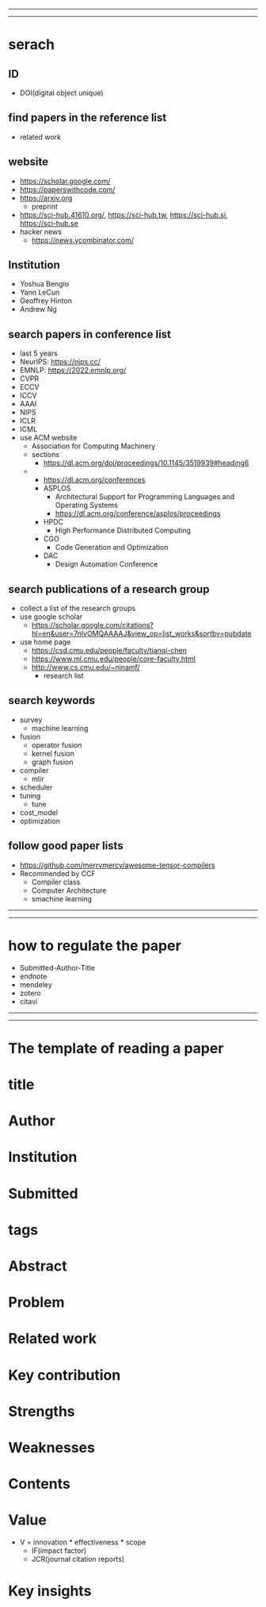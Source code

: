 

---
---

# serach

## ID
  - DOI(digital object unique)
## find papers in the reference list
  - related work
## website
  - https://scholar.google.com/
  - https://paperswithcode.com/
  - https://arxiv.org
    - preprint
  - https://sci-hub.41610.org/, https://sci-hub.tw, https://sci-hub.si, https://sci-hub.se
  - hacker news
    - https://news.ycombinator.com/
## Institution
  - Yoshua Bengio
  - Yann LeCun
  - Geoffrey Hinton
  - Andrew Ng
## search papers in conference list
  - last 5 years
  - NeurIPS: https://nips.cc/
  - EMNLP: https://2022.emnlp.org/
  - CVPR
  - ECCV
  - ICCV
  - AAAI
  - NIPS
  - ICLR
  - ICML
  - use ACM website
    - Association for Computing Machinery
    - sections
      - https://dl.acm.org/doi/proceedings/10.1145/3519939#heading6
    - - https://dl.acm.org/conferences
      - ASPLOS
        - Architectural Support for Programming Languages and Operating Systems
        - https://dl.acm.org/conference/asplos/proceedings
      - HPDC
        - High Performance Distributed Computing
      - CGO
        - Code Generation and Optimization
      - DAC
        - Design Automation Conference
## search publications of a research group
  - collect a list of the research groups
  - use google scholar
    - https://scholar.google.com/citations?hl=en&user=7nlvOMQAAAAJ&view_op=list_works&sortby=pubdate
  - use home page
    - https://csd.cmu.edu/people/faculty/tianqi-chen
    - https://www.ml.cmu.edu/people/core-faculty.html
    - http://www.cs.cmu.edu/~ninamf/
      - research list
## search keywords
  - survey
    - machine learning
  - fusion
    - operator fusion
    - kernel fusion
    - graph fusion
  - compiler
    - mlir
  - scheduler
  - tuning
    - tune
  - cost_model
  - optimization
## follow good paper lists
  - https://github.com/merrymercy/awesome-tensor-compilers
  - Recommended by CCF
    - Compiler class
    - Computer Architecture
    - smachine learning

---
---

# how to regulate the paper
- Submitted-Author-Title
- endnote
- mendeley
- zotero
- citavi

---
---


# The template of reading a paper

# title

# Author

# Institution

# Submitted

# tags

# Abstract

# Problem

# Related work

# Key contribution

# Strengths

# Weaknesses

# Contents

# Value
- V = innovation * effectiveness * scope
  - IF(impact factor)
  - JCR(journal citation reports)

# Key insights
